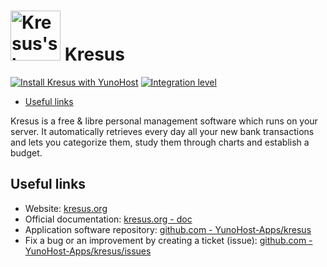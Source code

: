 # <img src="/images/kresus_logo.svg" width="80px" alt="Kresus's logo"> Kresus

[![Install Kresus with YunoHost](https://install-app.yunohost.org/install-with-yunohost.png)](https://install-app.yunohost.org/?app=kresus) [![Integration level](https://dash.yunohost.org/integration/kresus.svg)](https://dash.yunohost.org/appci/app/kresus)

- [Useful links](#useful-links)

Kresus is a free & libre personal management software which runs on your server. It automatically retrieves every day all your new bank transactions and lets you categorize them, study them through charts and establish a budget.

## Useful links

+ Website: [kresus.org](https://kresus.org)
+ Official documentation: [kresus.org - doc](https://kresus.org/en/doc.html)
+ Application software repository: [github.com - YunoHost-Apps/kresus](https://github.com/YunoHost-Apps/kresus_ynh)
+ Fix a bug or an improvement by creating a ticket (issue): [github.com - YunoHost-Apps/kresus/issues](https://github.com/YunoHost-Apps/kresus_ynh/issues)
